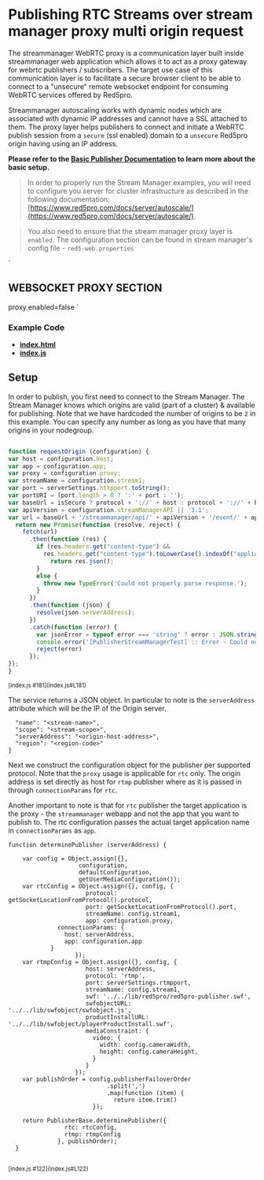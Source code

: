 # Publishing RTC Streams over stream manager proxy multi origin request

The streammanager WebRTC proxy is a communication layer built inside streammanager web application which allows it to act as a proxy gateway for webrtc publishers / subscribers. The target use case of this communication layer is to facilitate a secure browser client to be able to connect to a "unsecure" remote websocket endpoint for consuming WebRTC services offered by Red5pro. 

Streammanager autoscaling works with dynamic nodes which are associated with dynamic IP addresses and cannot have a SSL attached to them. The proxy layer helps publishers to connect and initiate a WebRTC publish session from a `secure` (ssl enabled) domain to a `unsecure` Red5pro origin having using an IP address.


**Please refer to the [Basic Publisher Documentation](../publish/README.md) to learn more about the basic setup.**

> In order to properly run the Stream Manager examples, you will need to configure you server for cluster infrastructure as described in the following documentation: [https://www.red5pro.com/docs/server/autoscale/](https://www.red5pro.com/docs/server/autoscale/).

> You also need to ensure that the stream manager proxy layer is `enabled`. The configuration section can be found in stream manager's config file - `red5-web.properties`

`
## WEBSOCKET PROXY SECTION
proxy.enabled=false
`

### Example Code
- **[index.html](index.html)**
- **[index.js](index.js)**

## Setup
In order to publish, you first need to connect to the Stream Manager. The Stream Manager knows which origins are valid (part of a cluster) & available for publishing. Note that we have hardcoded the number of origins to be `2` in this example. You can specify any number as long as you have that many origins in your nodegroup.

```js

function requestOrigin (configuration) {
var host = configuration.host;
var app = configuration.app;
var proxy = configuration.proxy;
var streamName = configuration.stream1;
var port = serverSettings.httpport.toString();
var portURI = (port.length > 0 ? ':' + port : '');
var baseUrl = isSecure ? protocol + '://' + host : protocol + '://' + host + portURI;
var apiVersion = configuration.streamManagerAPI || '3.1';
var url = baseUrl + '/streammanager/api/' + apiVersion + '/event/' + app + '/' + streamName + '?action=broadcast&endpoints=2';
  return new Promise(function (resolve, reject) {
	fetch(url)
	  .then(function (res) {
		if (res.headers.get("content-type") &&
		  res.headers.get("content-type").toLowerCase().indexOf("application/json") >= 0) {
			return res.json();
		}
		else {
		  throw new TypeError('Could not properly parse response.');
		}
	  })
	  .then(function (json) {
		resolve(json.serverAddress);
	  })
	  .catch(function (error) {
		var jsonError = typeof error === 'string' ? error : JSON.stringify(error, null, 2)
		console.error('[PublisherStreamManagerTest] :: Error - Could not request Origin IP from Stream Manager. ' + jsonError)
		reject(error)
	  });
});
}

```

<sup>
[index.js #181](index.js#L181)
</sup>

The service returns a JSON object. In particular to note is the `serverAddress` attribute which will be the IP of the Origin server.


```
  "name": "<stream-name>",
  "scope": "<stream-scope>",
  "serverAddress": "<origin-host-address>",
  "region": "<region-code>"
}
```


Next we construct the configuration object for the publisher per supported protocol. Note that the `proxy` usage is applicable for `rtc` only. The origin address is set directly as host for `rtmp` publisher where as it is passed in through `connectionParams` for `rtc`.

Another important to note is that for `rtc` publisher the target application is the proxy - the `streammanager` webapp and not the app that you want to publish to. The rtc configuration passes the actual target application name in `connectionParams` as `app`.


```
function determinePublisher (serverAddress) {
  
    var config = Object.assign({},
                    configuration,
                    defaultConfiguration,
                    getUserMediaConfiguration());
    var rtcConfig = Object.assign({}, config, {
                      protocol: getSocketLocationFromProtocol().protocol,
                      port: getSocketLocationFromProtocol().port,
                      streamName: config.stream1,
                      app: configuration.proxy,
		      connectionParams: {
				host: serverAddress,
				app: configuration.app
			}
                   });
    var rtmpConfig = Object.assign({}, config, {
                      host: serverAddress,
                      protocol: 'rtmp',
                      port: serverSettings.rtmpport,
                      streamName: config.stream1,
                      swf: '../../lib/red5pro/red5pro-publisher.swf',
                      swfobjectURL: '../../lib/swfobject/swfobject.js',
                      productInstallURL: '../../lib/swfobject/playerProductInstall.swf',
                      mediaConstraint: {
                        video: {
                          width: config.cameraWidth,
                          height: config.cameraHeight,
                        }
                      }
                   });
    var publishOrder = config.publisherFailoverOrder
                            .split(',')
                            .map(function (item) {
                              return item.trim()
                        });

    return PublisherBase.determinePublisher({
                rtc: rtcConfig,
                rtmp: rtmpConfig
              }, publishOrder);
  }
  
  ```
  
<sup>
[index.js #122](index.js#L122)
</sup>


